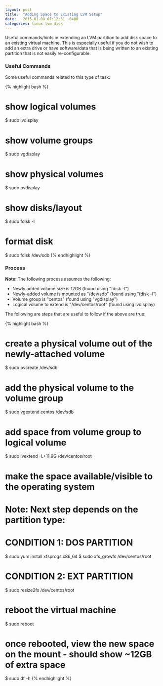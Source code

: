 ```yaml
---
layout: post
title:  "Adding Space to Existing LVM Setup"
date:   2015-01-08 07:12:31 -0400
categories: linux lvm disk
---
```

Useful commands/hints in extending an LVM partition to add disk space to an existing
virtual machine. This is especially useful if you do not wish to add an extra drive
or have software/data that is being written to an existing partition that is not easily
re-configurable.

### Useful Commands

Some useful commands related to this type of task:

{% highlight bash %}
# show logical volumes
$ sudo lvdisplay

# show volume groups
$ sudo vgdisplay

# show physical volumes
$ sudo pvdisplay

# show disks/layout
$ sudo fdisk -l

# format disk
$ sudo fdisk /dev/sdb
{% endhighlight %}

### Process

**Note**: The following process assumes the following:

* Newly added volume size is 12GB (found using "fdisk -l")
* Newly-added volume is mounted as "/dev/sdb" (found using "fdisk -l")
* Volume group is "centos" (found using "vgdisplay")
* Logical volume to extend is "/dev/centos/root" (found using lvdisplay)

The following are steps that are useful to follow if the above are true:

{% highlight bash %}
# create a physical volume out of the newly-attached volume
$ sudo pvcreate /dev/sdb

# add the physical volume to the volume group
$ sudo vgextend centos /dev/sdb

# add space from volume group to logical volume
$ sudo lvextend -L+11.9G /dev/centos/root

# make the space available/visible to the operating system
# Note: Next step depends on the partition type:
# CONDITION 1: DOS PARTITION
$ sudo yum install xfsprogs.x86_64
$ sudo xfs_growfs /dev/centos/root

# CONDITION 2: EXT PARTITION
$ sudo resize2fs /dev/centos/root
###

# reboot the virtual machine
$ sudo reboot

# once rebooted, view the new space on the mount - should show ~12GB of extra space
$ sudo df -h
{% endhighlight %}
